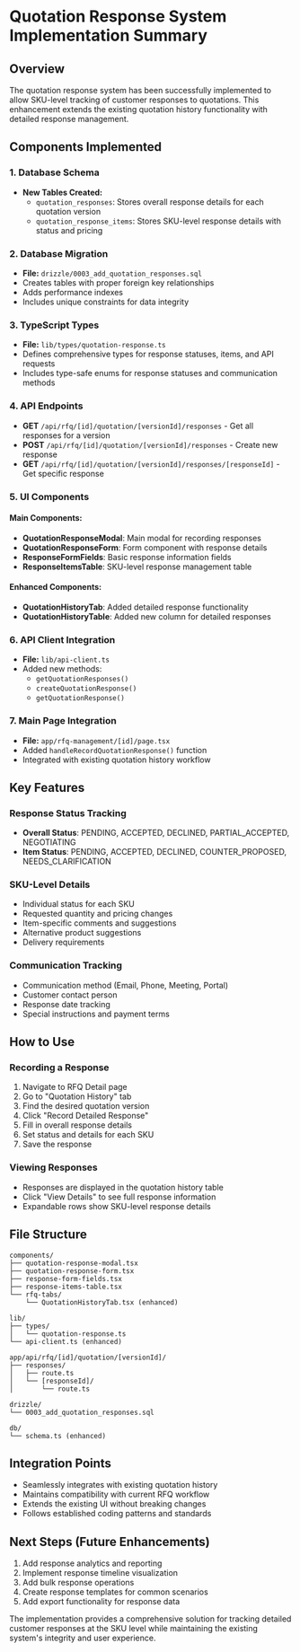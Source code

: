 # Quotation Response System Implementation Summary

## Overview
The quotation response system has been successfully implemented to allow SKU-level tracking of customer responses to quotations. This enhancement extends the existing quotation history functionality with detailed response management.

## Components Implemented

### 1. Database Schema
- **New Tables Created:**
  - `quotation_responses`: Stores overall response details for each quotation version
  - `quotation_response_items`: Stores SKU-level response details with status and pricing

### 2. Database Migration
- **File:** `drizzle/0003_add_quotation_responses.sql`
- Creates tables with proper foreign key relationships
- Adds performance indexes
- Includes unique constraints for data integrity

### 3. TypeScript Types
- **File:** `lib/types/quotation-response.ts`
- Defines comprehensive types for response statuses, items, and API requests
- Includes type-safe enums for response statuses and communication methods

### 4. API Endpoints
- **GET** `/api/rfq/[id]/quotation/[versionId]/responses` - Get all responses for a version
- **POST** `/api/rfq/[id]/quotation/[versionId]/responses` - Create new response
- **GET** `/api/rfq/[id]/quotation/[versionId]/responses/[responseId]` - Get specific response

### 5. UI Components

#### Main Components:
- **QuotationResponseModal**: Main modal for recording responses
- **QuotationResponseForm**: Form component with response details
- **ResponseFormFields**: Basic response information fields
- **ResponseItemsTable**: SKU-level response management table

#### Enhanced Components:
- **QuotationHistoryTab**: Added detailed response functionality
- **QuotationHistoryTable**: Added new column for detailed responses

### 6. API Client Integration
- **File:** `lib/api-client.ts`
- Added new methods:
  - `getQuotationResponses()`
  - `createQuotationResponse()`
  - `getQuotationResponse()`

### 7. Main Page Integration
- **File:** `app/rfq-management/[id]/page.tsx`
- Added `handleRecordQuotationResponse()` function
- Integrated with existing quotation history workflow

## Key Features

### Response Status Tracking
- **Overall Status**: PENDING, ACCEPTED, DECLINED, PARTIAL_ACCEPTED, NEGOTIATING
- **Item Status**: PENDING, ACCEPTED, DECLINED, COUNTER_PROPOSED, NEEDS_CLARIFICATION

### SKU-Level Details
- Individual status for each SKU
- Requested quantity and pricing changes
- Item-specific comments and suggestions
- Alternative product suggestions
- Delivery requirements

### Communication Tracking
- Communication method (Email, Phone, Meeting, Portal)
- Customer contact person
- Response date tracking
- Special instructions and payment terms

## How to Use

### Recording a Response
1. Navigate to RFQ Detail page
2. Go to "Quotation History" tab
3. Find the desired quotation version
4. Click "Record Detailed Response"
5. Fill in overall response details
6. Set status and details for each SKU
7. Save the response

### Viewing Responses
- Responses are displayed in the quotation history table
- Click "View Details" to see full response information
- Expandable rows show SKU-level response details

## File Structure
```
components/
├── quotation-response-modal.tsx
├── quotation-response-form.tsx
├── response-form-fields.tsx
├── response-items-table.tsx
└── rfq-tabs/
    └── QuotationHistoryTab.tsx (enhanced)

lib/
├── types/
│   └── quotation-response.ts
└── api-client.ts (enhanced)

app/api/rfq/[id]/quotation/[versionId]/
├── responses/
│   ├── route.ts
│   └── [responseId]/
│       └── route.ts

drizzle/
└── 0003_add_quotation_responses.sql

db/
└── schema.ts (enhanced)
```

## Integration Points
- Seamlessly integrates with existing quotation history
- Maintains compatibility with current RFQ workflow
- Extends the existing UI without breaking changes
- Follows established coding patterns and standards

## Next Steps (Future Enhancements)
1. Add response analytics and reporting
2. Implement response timeline visualization
3. Add bulk response operations
4. Create response templates for common scenarios
5. Add export functionality for response data

The implementation provides a comprehensive solution for tracking detailed customer responses at the SKU level while maintaining the existing system's integrity and user experience.
